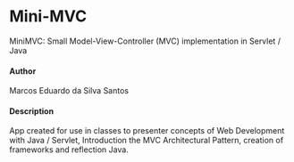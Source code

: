 # Mini-MVC
MiniMVC: Small Model-View-Controller (MVC) implementation in Servlet / Java

#### Author
Marcos Eduardo da Silva Santos

#### Description
App created for use in classes to presenter concepts of Web Development with Java / Servlet, Introduction the MVC Architectural Pattern, creation of frameworks and reflection Java.


